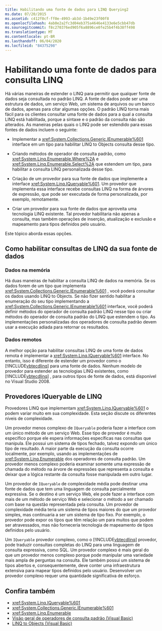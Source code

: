 ```yaml
---
title: Habilitando uma fonte de dados para LINQ Querying2
ms.date: 07/20/2015
ms.assetid: c412f0cf-ff0e-4993-ab3d-1b49e23f00f8
ms.openlocfilehash: 4ab0e2a2fc3d04eb375a4646e4133e6e5cbb47db
ms.sourcegitcommit: f8c270376ed905f6a8896ce0fe25b4f4b38ff498
ms.translationtype: MT
ms.contentlocale: pt-BR
ms.lasthandoff: 06/04/2020
ms.locfileid: "84375298"
---
```

# <a name="enabling-a-data-source-for-linq-querying"></a>Habilitando uma fonte de dados para consulta LINQ

Há várias maneiras de estender o LINQ para permitir que qualquer fonte de dados seja consultada no padrão LINQ. A fonte de dados pode ser uma estrutura de dados, um serviço Web, um sistema de arquivos ou um banco de dados, apenas para citar algumas opções. O padrão LINQ torna mais fácil para os clientes consultar uma fonte de dados para a qual a consulta LINQ está habilitada, porque a sintaxe e o padrão da consulta não são alterados. As maneiras pelas quais o LINQ pode ser estendido para essas fontes de dados incluem o seguinte:

- Implementar a <xref:System.Collections.Generic.IEnumerable%601> interface em um tipo para habilitar LINQ to Objects consulta desse tipo.

- Criando métodos de operador de consulta padrão, como <xref:System.Linq.Enumerable.Where%2A> e <xref:System.Linq.Enumerable.Select%2A> que estendem um tipo, para habilitar a consulta LINQ personalizada desse tipo.

- Criação de um provedor para sua fonte de dados que implemente a interface <xref:System.Linq.IQueryable%601>. Um provedor que implementa essa interface recebe consultas LINQ na forma de árvores de expressão, que pode ser executada de forma personalizada, por exemplo, remotamente.

- Criar um provedor para sua fonte de dados que aproveita uma tecnologia LINQ existente. Tal provedor habilitaria não apenas a consulta, mas também operações de inserção, atualização e exclusão e mapeamento para tipos definidos pelo usuário.

Este tópico aborda essas opções.

## <a name="how-to-enable-linq-querying-of-your-data-source"></a>Como habilitar consultas de LINQ da sua fonte de dados

### <a name="in-memory-data"></a>Dados na memória
 Há duas maneiras de habilitar a consulta LINQ de dados na memória. Se os dados forem de um tipo que implementa <xref:System.Collections.Generic.IEnumerable%601> , você poderá consultar os dados usando LINQ to Objects. Se não fizer sentido habilitar a enumeração do seu tipo implementando a <xref:System.Collections.Generic.IEnumerable%601> interface, você poderá definir métodos do operador de consulta padrão LINQ nesse tipo ou criar métodos do operador de consulta padrão do LINQ que estendem o tipo. As implementações personalizadas dos operadores de consulta padrão devem usar a execução adiada para retornar os resultados.

### <a name="remote-data"></a>Dados remotos
 A melhor opção para habilitar consultas LINQ de uma fonte de dados remota é implementar a <xref:System.Linq.IQueryable%601> interface. No entanto, isso é diferente de estender um provedor como o [!INCLUDE[vbtecdlinq](~/includes/vbtecdlinq-md.md)] para uma fonte de dados. Nenhum modelo de provedor para estender as tecnologias LINQ existentes, como [!INCLUDE[vbtecdlinq](~/includes/vbtecdlinq-md.md)] , para outros tipos de fonte de dados, está disponível no Visual Studio 2008.

## <a name="iqueryable-linq-providers"></a>Provedores IQueryable de LINQ
 Provedores LINQ que implementam <xref:System.Linq.IQueryable%601> o podem variar muito em sua complexidade. Esta seção discute os diferentes níveis de complexidade.

 Um provedor menos complexo de `IQueryable` poderia fazer a interface com um único método de um serviço Web. Esse tipo de provedor é muito específico porque ele espera informações específicas nas consultas que manipula. Ele possui um sistema de tipos fechado, talvez expondo um único tipo de resultado. A maior parte da execução da consulta ocorre localmente, por exemplo, usando as implementações de <xref:System.Linq.Enumerable> dos operadores de consulta padrão. Um provedor menos complexo poderia examinar somente uma expressão de chamada do método na árvore de expressões que representa a consulta e deixar que a lógica restante da consulta fosse manipulada em outro lugar.

 Um provedor de `IQueryable` de complexidade média pode destinar uma fonte de dados que tem uma linguagem de consulta parcialmente expressiva. Se o destino é um serviço Web, ele pode fazer a interface com mais de um método de serviço Web e selecionar o método a ser chamado com base na questão representada pela consulta. Um provedor de complexidade média teria um sistema de tipos maiores do que um provedor simples, mas continuaria a ser um sistema de tipo fixo. Por exemplo, o provedor pode expor os tipos que têm relação um para muitos que podem ser atravessados, mas não forneceria tecnologia de mapeamento de tipos definidos pelo usuário.

 Um `IQueryable` provedor complexo, como o [!INCLUDE[vbtecdlinq](~/includes/vbtecdlinq-md.md)] provedor, pode traduzir consultas completas do LINQ para uma linguagem de consulta expressiva, como SQL. Um provedor complexo é mais geral do que um provedor menos complexo porque pode manipular uma variedade mais ampla de perguntas na consulta. Ele também possui um sistema de tipos abertos e, consequentemente, deve conter uma infraestrutura extensiva para mapear tipos definidos pelo usuário. Desenvolver um provedor complexo requer uma quantidade significativa de esforço.

## <a name="see-also"></a>Confira também

- <xref:System.Linq.IQueryable%601>
- <xref:System.Collections.Generic.IEnumerable%601>
- <xref:System.Linq.Enumerable>
- [Visão geral de operadores de consulta padrão (Visual Basic)](standard-query-operators-overview.md)
- [LINQ to Objects (Visual Basic)](linq-to-objects.md)
